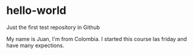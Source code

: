 # hello-world
Just the first test repository in Github

My name is Juan, I'm from Colombia.
I started this course las friday and have many expections.
